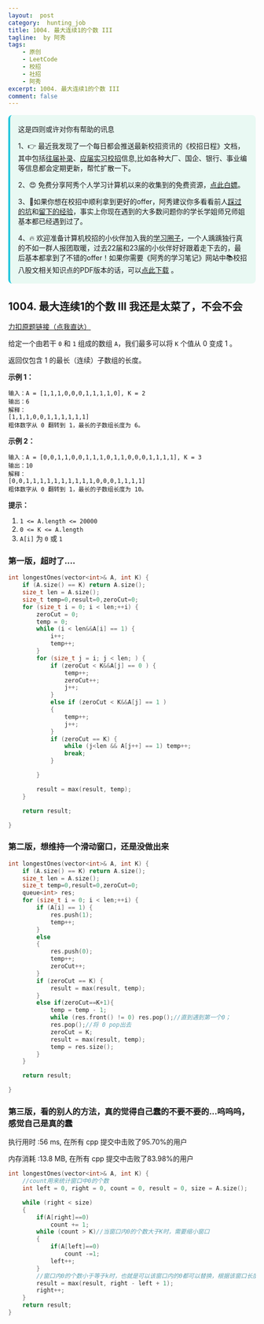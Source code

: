 ```yaml
---
layout:  post
category:  hunting_job
title: 1004. 最大连续1的个数 III
tagline:  by 阿秀
tags:
    - 原创
    - LeetCode
    - 校招
    - 社招
    - 阿秀
excerpt: 1004. 最大连续1的个数 III
comment: false
---
```




<div style="border-color: #24C6DC;
            background-color: #e9f9f3;         
            margin: 1rem 0;
        padding: .25rem 1rem;
        border-left-width: .3rem;
        border-left-style: solid;
        border-radius: .5rem;
        color: inherit;">
  <p>这是四则或许对你有帮助的讯息</p>
  <p>1、👉 最近我发现了一个每日都会推送最新校招资讯的《校招日程》文档，其中包括<a style="text-decoration: underline" href="https://flowus.cn/share/ee50d5eb-3cd5-4f74-880e-95b215dd4ff2" target="_blank">往届补录</a>、<a style="text-decoration: underline" href="https://flowus.cn/share/5f327c98-1e31-46c8-b86b-5ac6105e021f" target="_blank">应届实习校招</a>信息,比如各种大厂、国企、银行、事业编等信息都会定期更新，帮忙扩散一下。</p>  
  <p>2、😍
    免费分享阿秀个人学习计算机以来的收集到的免费资源，<a style="text-decoration: underline" href="/notes/07-resources/01-free/01-introduce.html" target="_blank">点此白嫖</a>。
  </p>
  <p>3、🚀如果你想在校招中顺利拿到更好的offer，阿秀建议你多看看前人<a style="text-decoration: underline" href="https://www.yuque.com/tuobaaxiu/httmmc/npg1k81zeq4wfpyz" target="_blank">踩过的坑</a>和<a style="text-decoration: underline"  target="_blank" href="https://www.yuque.com/tuobaaxiu/httmmc/gge9ppd0mbu2d3dp">留下的经验</a>，事实上你现在遇到的大多数问题你的学长学姐师兄师姐基本都已经遇到过了。
  </p>
  <p>4、🔥 欢迎准备计算机校招的小伙伴加入我的<a  style="text-decoration: underline" href="https://www.yuque.com/tuobaaxiu/httmmc/xg0otqvc17wfx4u9" target="_blank">学习圈子</a>，一个人踽踽独行真的不如一群人报团取暖，过去22届和23届的小伙伴好好跟着走下去的，最后基本都拿到了不错的offer！如果你需要《阿秀的学习笔记》网站中📚︎校招八股文相关知识点的PDF版本的话，可以<a style="text-decoration: underline" href="/notes/08-other/02-question.html#_5、如何下载阿秀的学习笔记内容pdf版本" target="_blank">点此下载</a> 。</p>   </div>


## 1004. 最大连续1的个数 III   我还是太菜了，不会不会

[力扣原题链接（点我直达）](https://leetcode-cn.com/problems/max-consecutive-ones-iii/)

给定一个由若干 `0` 和 `1` 组成的数组 `A`，我们最多可以将 `K` 个值从 0 变成 1 。

返回仅包含 1 的最长（连续）子数组的长度。

 

**示例 1：**

```
输入：A = [1,1,1,0,0,0,1,1,1,1,0], K = 2
输出：6
解释： 
[1,1,1,0,0,1,1,1,1,1,1]
粗体数字从 0 翻转到 1，最长的子数组长度为 6。
```

**示例 2：**

```
输入：A = [0,0,1,1,0,0,1,1,1,0,1,1,0,0,0,1,1,1,1], K = 3
输出：10
解释：
[0,0,1,1,1,1,1,1,1,1,1,1,0,0,0,1,1,1,1]
粗体数字从 0 翻转到 1，最长的子数组长度为 10。
```

 

**提示：**

1. `1 <= A.length <= 20000`
2. `0 <= K <= A.length`
3. `A[i]` 为 `0` 或 `1` 



### 第一版，超时了....

```c++
int longestOnes(vector<int>& A, int K) {
	if (A.size() == K) return A.size();
	size_t len = A.size();
	size_t temp=0,result=0,zeroCut=0;
	for (size_t i = 0; i < len;++i) {
		zeroCut = 0;
		temp = 0;
		while (i < len&&A[i] == 1) {
			i++;
			temp++;
		}
		for (size_t j = i; j < len; ) {
			if (zeroCut < K&&A[j] == 0 ) {
				temp++;
				zeroCut++;
				j++;
			}
			else if (zeroCut < K&&A[j] == 1 )
			{
				temp++;
				j++;
			}
			if (zeroCut == K) { 
				while (j<len && A[j++] == 1) temp++;
				break; 
			}

		}

		result = max(result, temp);
	}

	return result;

}
```





### 第二版，想维持一个滑动窗口，还是没做出来



```c++
int longestOnes(vector<int>& A, int K) {
	if (A.size() == K) return A.size();
	size_t len = A.size();
	size_t temp=0,result=0,zeroCut=0;
	queue<int> res;
	for (size_t i = 0; i < len;++i) {
		if (A[i] == 1) {
			res.push(1);
			temp++;
		}
		else
		{
			res.push(0);
			temp++; 
			zeroCut++;
		}
		if (zeroCut == K) {
			result = max(result, temp);
		}
		else if(zeroCut==K+1){
			temp = temp - 1;
			while (res.front() != 0) res.pop();//直到遇到第一个0；
			res.pop();//将 0 pop出去
			zeroCut = K;
			result = max(result, temp);
			temp = res.size();
		}
	}

	return result;

}

```



### 第三版，看的别人的方法，真的觉得自己蠢的不要不要的...呜呜呜，**感觉自己是真的蠢**



执行用时 :56 ms, 在所有 cpp 提交中击败了95.70%的用户

内存消耗 :13.8 MB, 在所有 cpp 提交中击败了83.98%的用户



```c++
int longestOnes(vector<int>& A, int K) {
	//count用来统计窗口中0的个数
	int left = 0, right = 0, count = 0, result = 0, size = A.size();

	while (right < size)
	{
		if(A[right]==0)
			count += 1;
		while (count > K)//当窗口内0的个数大于K时，需要缩小窗口
		{
			if(A[left]==0)
				count -=1;
			left++;
		}
		//窗口内0的个数小于等于k时，也就是可以该窗口内的0都可以替换，根据该窗口长度来确定是否更新result
		result = max(result, right - left + 1);
		right++;
	}
	return result;
}
```

<p id="满足条件的子序列数目"></p>



